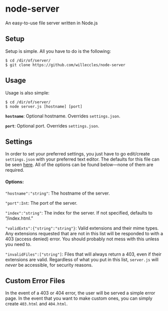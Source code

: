 # node-server
An easy-to-use file server written in Node.js

## Setup
Setup is simple. All you have to do is the following:

```
$ cd /dir/of/server/
$ git clone https://github.com/willeccles/node-server
```

## Usage
Usage is also simple:

```
$ cd /dir/of/server/
$ node server.js [hostname] [port]
```

**`hostname`**: Optional hostname. Overrides `settings.json`.

**`port`**: Optional port. Overrides `settings.json`.

## Settings
In order to set your preferred settings, you just have to go edit/create `settings.json` with your preferred text editor. The defaults for this file can be seen [here](/settings.json). All of the options can be found below—none of them are required.

#### Options:
`"hostname":"string"`: The hostname of the server.

`"port":Int`: The port of the server.

`"index":"string"`: The index for the server. If not specified, defaults to “/index.html.”

`"validExts":{"string":"string"}`: Valid extensions and their mime types. Any extensions requested that are not in this list will be responded to with a 403 (access denied) error. You should probably not mess with this unless you need to.

`"invalidFiles":["string"]`: Files that will always return a 403, even if their extensions are valid. Regardless of what you put in this list, `server.js` will *never* be accessible, for security reasons.

## Custom Error Files
In the event of a 403 or 404 error, the user will be served a simple error page. In the event that you want to make custom ones, you can simply create `403.html` and `404.html`.